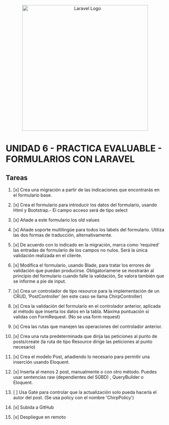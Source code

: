 <p align="center"><a href="https://laravel.com" target="_blank"><img src="https://raw.githubusercontent.com/laravel/art/master/logo-lockup/5%20SVG/2%20CMYK/1%20Full%20Color/laravel-logolockup-cmyk-red.svg" width="400" alt="Laravel Logo"></a></p>

# UNIDAD 6 - PRACTICA EVALUABLE - FORMULARIOS CON LARAVEL

## Tareas

1. [x] Crea una migración a partir de las indicaciones que encontrarás en el formulario base.

2. [x] Crea el formulario para introducir los datos del formulario, usando Html y Bootstrap.- El campo acceso será de tipo select
3. [x] Añade a este formulario los old values
4. [x] Añade soporte multilingüe para todos los labels del formulario. Utiliza las dos formas de traducción, alternativamente.
5. [x] De acuerdo con lo indicado en la migración, marca como ‘required’ las entradas de formulario de los campos no nulos. Será la única validación realizada en el cliente.
6. [x] Modifica el formulario, usando Blade, para tratar los errores de validación que puedan producirse. Obligatoriamene se mostrarán al principio del formulario cuando falle la validación, Se valora también que se informe a pie de input.
7. [x] Crea un controlador de tipo resource para la implementación de un CRUD, ‘PostController’ (en este caso se llama ChirpController)
8. [x] Crea la validación del formulario en el controlador anterior, aplicada al método que inserta los datos en la tabla. Máxima puntuación si validas con FormRequest. (No se usa form request)
9. [x] Crea las rutas que manejen las operaciones del controlador anterior.
10. [x] Crea una ruta predeterminada que dirija las peticiones al punto de posts/create (la ruta de tipo Resource dirige las peticiones al punto necesario)
11. [x] Crea el modelo Post, añadiendo lo necesario para permitir una inserción usando Eloquent.
12. [x] Inserta al menos 2 post, manualmente o con otro método. Puedes usar sentencias raw (dependientes del SGBD) , QueryBuilder o Eloquent.
13. [ ] Usa Gate para controlar que la actualización solo pueda hacerla el autor del post. (Se usa policy con el nombre 'ChirpPolicy')
14. [x] Subida a GitHub
15. [x] Despliegue en remoto
